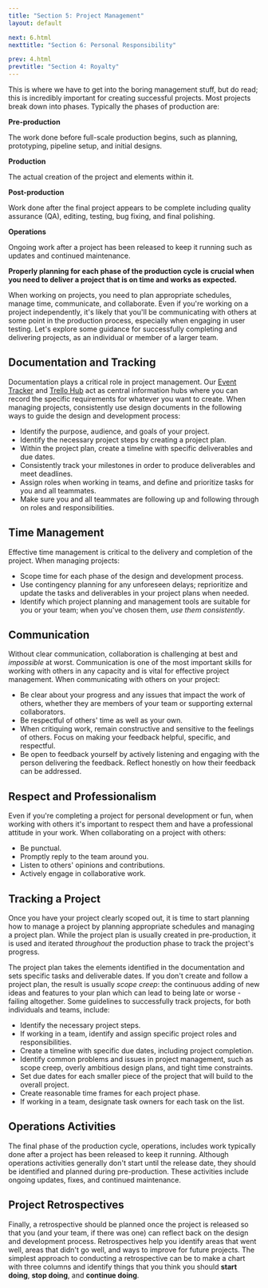 ```yaml
---
title: "Section 5: Project Management"
layout: default

next: 6.html
nexttitle: "Section 6: Personal Responsibility"

prev: 4.html
prevtitle: "Section 4: Royalty"
---
```


This is where we have to get into the boring management stuff, but do read; this is incredibly important for creating successful projects. Most projects break down into phases. Typically the phases of production are:

<div class="phasegrid">
    <div>
        <p><b>Pre-production</b></p>
        <p>The work done before full-scale production begins, such as planning, prototyping, pipeline setup,
            and initial designs.</p>
    </div>
    <div>
        <p><b>Production</b></p>
        <p>The actual creation of the project and elements within it.</p>
    </div>
    <div>
        <p><b>Post-production</b></p>
        <p>Work done after the final project appears to be complete including quality assurance (QA),
            editing, testing, bug fixing, and final polishing.</p>
    </div>
    <div style="border-right: none;">
        <p><b>Operations</b></p>
        <p>Ongoing work after a project has been released to keep it running such as updates and continued
            maintenance.</p>
    </div>
</div>

**Properly planning for each phase of the production cycle is crucial when you need to deliver a project that is on time and works as expected.**

When working on projects, you need to plan appropriate schedules, manage time, communicate, and collaborate. Even if you're working on a project independently, it's likely that you'll be communicating with others at some point in the production process, especially when engaging in user testing. Let's explore some guidance for successfully completing and delivering projects, as an individual or member of a larger team.

## Documentation and Tracking

Documentation plays a critical role in project management. Our [Event Tracker](https://docs.google.com/spreadsheets/d/1ytx_hFpynTo_fqdRMUdsQkT7NP4R-ugDCJrvRdjsjXo/edit?usp=sharing) and [Trello Hub](https://trello.com/w/wingsoffiremc) act as central information hubs where you can record the specific requirements for whatever you want to create. When managing projects, consistently use design documents in the following ways to guide the design and development process:

- Identify the purpose, audience, and goals of your project.
- Identify the necessary project steps by creating a project plan.
- Within the project plan, create a timeline with specific deliverables and due dates.
- Consistently track your milestones in order to produce deliverables and meet deadlines.
- Assign roles when working in teams, and define and prioritize tasks for you and all teammates.
- Make sure you and all teammates are following up and following through on roles and responsibilities.

## Time Management

Effective time management is critical to the delivery and completion of the project. When managing projects:

- Scope time for each phase of the design and development process.
- Use contingency planning for any unforeseen delays; reprioritize and update the tasks and deliverables in your project plans when needed.
- Identify which project planning and management tools are suitable for you or your team; when you've chosen them, *use them consistently*.

## Communication

Without clear communication, collaboration is challenging at best and *impossible* at worst. Communication is one of the most important skills for working with others in any capacity and is vital for effective project management. When communicating with others on your project:

- Be clear about your progress and any issues that impact the work of others, whether they are members of your team or supporting external collaborators.
- Be respectful of others' time as well as your own.
- When critiquing work, remain constructive and sensitive to the feelings of others. Focus on making your feedback helpful, specific, and respectful.
- Be open to feedback yourself by actively listening and engaging with the person delivering the feedback. Reflect honestly on how their feedback can be addressed.

## Respect and Professionalism

Even if you're completing a project for personal development or fun, when working with others it's important to respect them and have a professional attitude in your work. When collaborating on a project with others:

- Be punctual.
- Promptly reply to the team around you.
- Listen to others' opinions and contributions.
- Actively engage in collaborative work.

## Tracking a Project

Once you have your project clearly scoped out, it is time to start planning how to manage a project by planning appropriate schedules and managing a project plan. While the project plan is usually created in pre-production, it is used and iterated *throughout* the production phase to track the project's progress.

The project plan takes the elements identified in the documentation and sets specific tasks and deliverable dates. If you don't create and follow a project plan, the result is usually *scope creep*: the continuous adding of new ideas and features to your plan which can lead to being late or worse - failing altogether. Some guidelines to successfully track projects, for both individuals and teams, include:

- Identify the necessary project steps.
- If working in a team, identify and assign specific project roles and responsibilities.
- Create a timeline with specific due dates, including project completion.
- Identify common problems and issues in project management, such as scope creep, overly ambitious design plans, and tight time constraints.
- Set due dates for each smaller piece of the project that will build to the overall project.
- Create reasonable time frames for each project phase.
- If working in a team, designate task owners for each task on the list.

## Operations Activities

The final phase of the production cycle, operations, includes work typically done after a project has been released to keep it running. Although operations activities generally don't start until the release date, they should be identified and planned during pre-production. These activities include ongoing updates, fixes, and continued maintenance.

## Project Retrospectives

Finally, a retrospective should be planned once the project is released so that you (and your team, if there was one) can reflect back on the design and development process. Retrospectives help you identify areas that went well, areas that didn't go well, and ways to improve for future projects. The simplest approach to conducting a retrospective can be to make a chart with three columns and identify things that you think you should **start doing**, **stop doing**, and **continue doing**.
